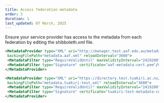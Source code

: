 ```yaml
---
title: Access federation metadata
order: 3
duration: 1
last_updated: 07 March, 2025
---
```


Ensure your service provider has access to the metadata from each federation by editing the shibboleth.xml file. 

```xml
<MetadataProvider type="XML" uri="http://manager.test.aaf.edu.au/metadata/metadata.aaf.signed.complete.xml"
 backingFilePath="metadata.aaf.xml" reloadInterval="3600">
 <MetadataFilter type="RequireValidUntil" maxValidityInterval="2419200"/>
 <MetadataFilter type="Signature" certificate="aaf-metadata-cert.pem"/>
</MetadataProvider>

<MetadataProvider type="XML" uri="https://directory.test.tuakiri.ac.nz/metadata/tuakiri-test-metadata-signed.xml"
 backingFilePath="metadata.tuakiri-test.xml" reloadInterval="3600">
 <MetadataFilter type="RequireValidUntil" maxValidityInterval="2419200"/>
 <MetadataFilter type="Signature" certificate="tuakiri-test-metadata-cert.pem"/>
</MetadataProvider>
```